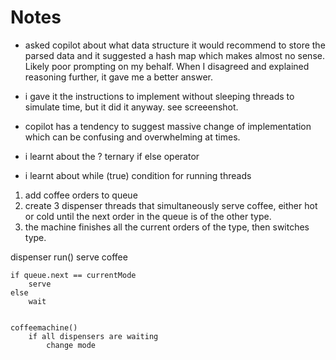 # Notes

- asked copilot about what data structure it would recommend to store the parsed data and it suggested a hash map which makes almost no sense. Likely poor prompting on my behalf.
When I disagreed and explained reasoning further, it gave me a better answer.

- i gave it the instructions to implement without sleeping threads to simulate time, but it did it anyway. see screeenshot.

- copilot has a tendency to suggest massive change of implementation which can be confusing and overwhelming at times.

- i learnt about the ? ternary if else operator
- i learnt about while (true) condition for running threads 




1. add coffee orders to queue
2. create 3 dispenser threads that simultaneously serve coffee, either hot or cold until the next order in the queue is of the other type.
3. the machine finishes all the current orders of the type, then switches type.

dispenser run()
    serve coffee

    if queue.next == currentMode 
        serve
    else
        wait


    coffeemachine()
        if all dispensers are waiting
            change mode


